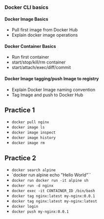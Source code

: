 ### Docker CLI basics

#### Docker Image Basics
* Pull first image from Docker Hub
* Explain docker image operations

#### Docker Container Basics
* Run first container
* start/stop/kill/rm container
* start/attach/exec/diff/commit

#### Docker Image tagging/push Image to registry
* Explain Docker Image naming convention
* Tag Image and push to Docker Hub


## Practice 1
- `docker pull nginx`
- `docker image ls`
- `docker image inspect`
- `docker image history`
- `docker image rm`

## Practice 2
- `docker search alpine`
- `docker run alpine echo "Hello World"``
- `docker run docker run -it alpine sh`
- `docker run -d nginx`
- `docker exec -it CONTAINER_ID /bin/bash`
- `docker tag nginx:latest my-nginx:0.0.1`
- `docker tag nginx:latest my-nginx:latest`
- `docker login`
- `docker push my-nginx:0.0.1`
